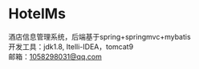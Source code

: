 # HotelMs
酒店信息管理系统，后端基于spring+springmvc+mybatis </br>
开发工具：jdk1.8, Itelli-IDEA，tomcat9 </br>
邮箱：1058298031@qq.com
